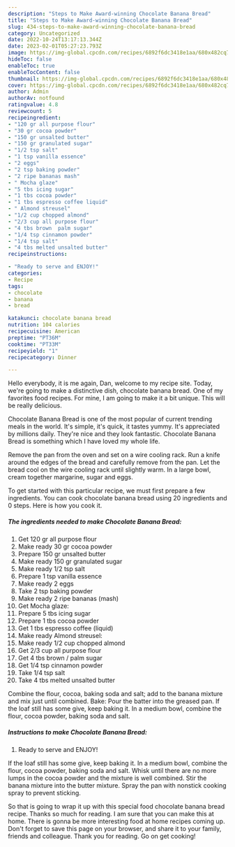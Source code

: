 ```yaml
---
description: "Steps to Make Award-winning Chocolate Banana Bread"
title: "Steps to Make Award-winning Chocolate Banana Bread"
slug: 434-steps-to-make-award-winning-chocolate-banana-bread
category: Uncategorized
date: 2022-10-24T13:17:13.344Z
date: 2023-02-01T05:27:23.793Z
image: https://img-global.cpcdn.com/recipes/6892f6dc3418e1aa/680x482cq70/chocolate-banana-bread-recipe-main-photo.jpg
hideToc: false
enableToc: true
enableTocContent: false
thumbnail: https://img-global.cpcdn.com/recipes/6892f6dc3418e1aa/680x482cq70/chocolate-banana-bread-recipe-main-photo.jpg
cover: https://img-global.cpcdn.com/recipes/6892f6dc3418e1aa/680x482cq70/chocolate-banana-bread-recipe-main-photo.jpg
author: Admin
authorAv: notfound
ratingvalue: 4.8
reviewcount: 5
recipeingredient:
- "120 gr all purpose flour"
- "30 gr cocoa powder"
- "150 gr unsalted butter"
- "150 gr granulated sugar"
- "1/2 tsp salt"
- "1 tsp vanilla essence"
- "2 eggs"
- "2 tsp baking powder"
- "2 ripe bananas mash"
- " Mocha glaze"
- "5 tbs icing sugar"
- "1 tbs cocoa powder"
- "1 tbs espresso coffee liquid"
- " Almond streusel"
- "1/2 cup chopped almond"
- "2/3 cup all purpose flour"
- "4 tbs brown  palm sugar"
- "1/4 tsp cinnamon powder"
- "1/4 tsp salt"
- "4 tbs melted unsalted butter"
recipeinstructions:

- "Ready to serve and ENJOY!"
categories:
- Recipe
tags:
- chocolate
- banana
- bread

katakunci: chocolate banana bread 
nutrition: 104 calories
recipecuisine: American
preptime: "PT36M"
cooktime: "PT33M"
recipeyield: "1"
recipecategory: Dinner

---
```



Hello everybody, it is me again, Dan, welcome to my recipe site. Today, we're going to make a distinctive dish, chocolate banana bread. One of my favorites food recipes. For mine, I am going to make it a bit unique. This will be really delicious.

Chocolate Banana Bread is one of the most popular of current trending meals in the world. It's simple, it's quick, it tastes yummy. It's appreciated by millions daily. They're nice and they look fantastic. Chocolate Banana Bread is something which I have loved my whole life.

Remove the pan from the oven and set on a wire cooling rack. Run a knife around the edges of the bread and carefully remove from the pan. Let the bread cool on the wire cooling rack until slightly warm. In a large bowl, cream together margarine, sugar and eggs.


To get started with this particular recipe, we must first prepare a few ingredients. You can cook chocolate banana bread using 20 ingredients and 0 steps. Here is how you cook it.

<!--inarticleads1-->

##### The ingredients needed to make Chocolate Banana Bread:

1. Get 120 gr all purpose flour
1. Make ready 30 gr cocoa powder
1. Prepare 150 gr unsalted butter
1. Make ready 150 gr granulated sugar
1. Make ready 1/2 tsp salt
1. Prepare 1 tsp vanilla essence
1. Make ready 2 eggs
1. Take 2 tsp baking powder
1. Make ready 2 ripe bananas (mash)
1. Get  Mocha glaze:
1. Prepare 5 tbs icing sugar
1. Prepare 1 tbs cocoa powder
1. Get 1 tbs espresso coffee (liquid)
1. Make ready  Almond streusel:
1. Make ready 1/2 cup chopped almond
1. Get 2/3 cup all purpose flour
1. Get 4 tbs brown / palm sugar
1. Get 1/4 tsp cinnamon powder
1. Take 1/4 tsp salt
1. Take 4 tbs melted unsalted butter


Combine the flour, cocoa, baking soda and salt; add to the banana mixture and mix just until combined. Bake: Pour the batter into the greased pan. If the loaf still has some give, keep baking it. In a medium bowl, combine the flour, cocoa powder, baking soda and salt. 

<!--inarticleads2-->

##### Instructions to make Chocolate Banana Bread:


1. Ready to serve and ENJOY!

If the loaf still has some give, keep baking it. In a medium bowl, combine the flour, cocoa powder, baking soda and salt. Whisk until there are no more lumps in the cocoa powder and the mixture is well combined. Stir the banana mixture into the butter mixture. Spray the pan with nonstick cooking spray to prevent sticking. 

So that is going to wrap it up with this special food chocolate banana bread recipe. Thanks so much for reading. I am sure that you can make this at home. There is gonna be more interesting food at home recipes coming up. Don't forget to save this page on your browser, and share it to your family, friends and colleague. Thank you for reading. Go on get cooking!
